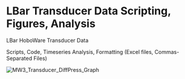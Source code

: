 # LBar Transducer Data Scripting, Figures, Analysis
LBar HoboWare Transducer Data

Scripts, Code, Timeseries Analysis, Formatting (Excel files, Commas-Separated Files)



![MW3_Transducer_DiffPress_Graph](https://user-images.githubusercontent.com/81190620/125971799-caabf628-63c4-48f2-be28-110c2ee5d53d.png) 

